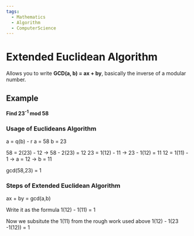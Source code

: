 ```yaml
---
tags:
  - Mathematics
  - Algorithm
  - ComputerScience
---
```

# Extended Euclidean Algorithm
Allows you to write **GCD(a, b) = ax + by**, basically the inverse of a modular number.

## Example
**Find 23<sup>-1</sup> mod 58**

### Usage of Euclideans Algorithm
a = q(b) - r
	a = 58
	b = 23

58 = 2(23) - 12
	-> 58 - 2(23) = 12
23 = 1(12) - 11
	-> 23 - 1(12) = 11
12 = 1(11) - 1 
	-> a = 12
	-> b = 11

gcd(58,23) = 1

### Steps of Extended Euclidean Algorithm
ax + by = gcd(a,b)

Write it as the formula
1(12) - 1(11) = 1

Now we subsitute the 1(11) from the rough work used above
1(12) - 1(23 -1(12)) = 1
